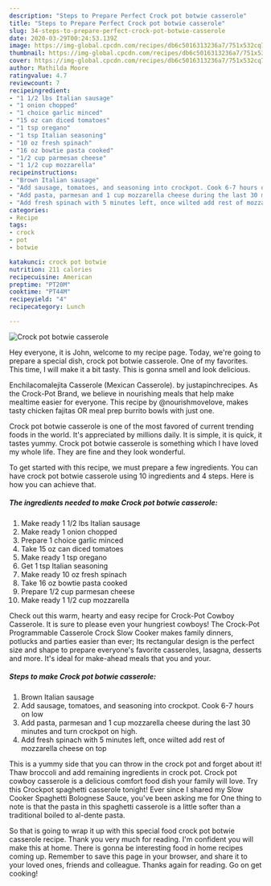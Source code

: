 ```yaml
---
description: "Steps to Prepare Perfect Crock pot botwie casserole"
title: "Steps to Prepare Perfect Crock pot botwie casserole"
slug: 34-steps-to-prepare-perfect-crock-pot-botwie-casserole
date: 2020-03-29T00:24:53.139Z
image: https://img-global.cpcdn.com/recipes/db6c5016313236a7/751x532cq70/crock-pot-botwie-casserole-recipe-main-photo.jpg
thumbnail: https://img-global.cpcdn.com/recipes/db6c5016313236a7/751x532cq70/crock-pot-botwie-casserole-recipe-main-photo.jpg
cover: https://img-global.cpcdn.com/recipes/db6c5016313236a7/751x532cq70/crock-pot-botwie-casserole-recipe-main-photo.jpg
author: Mathilda Moore
ratingvalue: 4.7
reviewcount: 7
recipeingredient:
- "1 1/2 lbs Italian sausage"
- "1 onion chopped"
- "1 choice garlic minced"
- "15 oz can diced tomatoes"
- "1 tsp oregano"
- "1 tsp Italian seasoning"
- "10 oz fresh spinach"
- "16 oz bowtie pasta cooked"
- "1/2 cup parmesan cheese"
- "1 1/2 cup mozzarella"
recipeinstructions:
- "Brown Italian sausage"
- "Add sausage, tomatoes, and seasoning into crockpot. Cook 6-7 hours on low"
- "Add pasta, parmesan and 1 cup mozzarella cheese during the last 30 minutes and turn crockpot on high."
- "Add fresh spinach with 5 minutes left, once wilted add rest of mozzarella cheese on top"
categories:
- Recipe
tags:
- crock
- pot
- botwie

katakunci: crock pot botwie 
nutrition: 211 calories
recipecuisine: American
preptime: "PT20M"
cooktime: "PT44M"
recipeyield: "4"
recipecategory: Lunch

---
```



![Crock pot botwie casserole](https://img-global.cpcdn.com/recipes/db6c5016313236a7/751x532cq70/crock-pot-botwie-casserole-recipe-main-photo.jpg)

Hey everyone, it is John, welcome to my recipe page. Today, we're going to prepare a special dish, crock pot botwie casserole. One of my favorites. This time, I will make it a bit tasty. This is gonna smell and look delicious.

Enchilacomalejita Casserole (Mexican Casserole). by justapinchrecipes. As the Crock-Pot Brand, we believe in nourishing meals that help make mealtime easier for everyone. This recipe by @nourishmovelove, makes tasty chicken fajitas OR meal prep burrito bowls with just one.

Crock pot botwie casserole is one of the most favored of current trending foods in the world. It's appreciated by millions daily. It is simple, it is quick, it tastes yummy. Crock pot botwie casserole is something which I have loved my whole life. They are fine and they look wonderful.


To get started with this recipe, we must prepare a few ingredients. You can have crock pot botwie casserole using 10 ingredients and 4 steps. Here is how you can achieve that.

##### The ingredients needed to make Crock pot botwie casserole:

1. Make ready 1 1/2 lbs Italian sausage
1. Make ready 1 onion chopped
1. Prepare 1 choice garlic minced
1. Take 15 oz can diced tomatoes
1. Make ready 1 tsp oregano
1. Get 1 tsp Italian seasoning
1. Make ready 10 oz fresh spinach
1. Take 16 oz bowtie pasta cooked
1. Prepare 1/2 cup parmesan cheese
1. Make ready 1 1/2 cup mozzarella


Check out this warm, hearty and easy recipe for Crock-Pot Cowboy Casserole. It is sure to please even your hungriest cowboys! The Crock-Pot Programmable Casserole Crock Slow Cooker makes family dinners, potlucks and parties easier than ever; Its rectangular design is the perfect size and shape to prepare everyone&#39;s favorite casseroles, lasagna, desserts and more. It&#39;s ideal for make-ahead meals that you and your. 

##### Steps to make Crock pot botwie casserole:

1. Brown Italian sausage
1. Add sausage, tomatoes, and seasoning into crockpot. Cook 6-7 hours on low
1. Add pasta, parmesan and 1 cup mozzarella cheese during the last 30 minutes and turn crockpot on high.
1. Add fresh spinach with 5 minutes left, once wilted add rest of mozzarella cheese on top


This is a yummy side that you can throw in the crock pot and forget about it! Thaw broccoli and add remaining ingredients in crock pot. Crock pot cowboy casserole is a delicious comfort food dish your family will love. Try this Crockpot spaghetti casserole tonight! Ever since I shared my Slow Cooker Spaghetti Bolognese Sauce, you&#39;ve been asking me for One thing to note is that the pasta in this spaghetti casserole is a little softer than a traditional boiled to al-dente pasta. 

So that is going to wrap it up with this special food crock pot botwie casserole recipe. Thank you very much for reading. I'm confident you will make this at home. There is gonna be interesting food in home recipes coming up. Remember to save this page in your browser, and share it to your loved ones, friends and colleague. Thanks again for reading. Go on get cooking!
